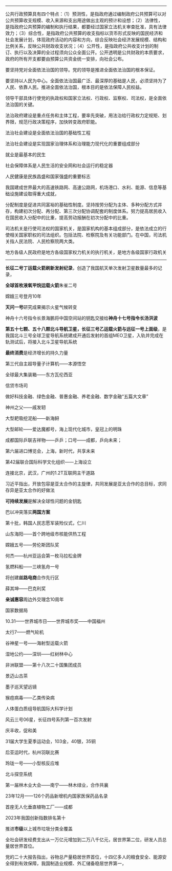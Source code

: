 



-------------------------------------------------------------------------------------------------

公共行政预算具有四个特点：（1）预测性，是指政府通过编制政府公共预算可以对公共预算收支规模、收入来源和支出用途做出主观的预计和设想；（2）法律性，是指政府公共预算的编制和执行结果，都要经过国家立法机关审查批准，具有法律效力；（3）综合性，是指政府公共预算的收支指标以货币形式反映的国民经济和社会发展计划，体现政府活动的内容和方向，综合反映社会经济发展规模、结构和比例关系，反映公共财政收支状况；（4）公开性，是指政府公共收支计划的制订、执行以及决算的全过程须向公众全面公开。公开透明是公共财政的本质要求，政府的所有开支都要由预算公共资金统一安排，向社会公布。



要坚持党对全面依法治国的领导。党的领导是推进全面依法治国的根本保证。

要坚持以人民为中心。全面依法治国最广泛、最深厚的基础是人民，必须坚持为了人民、依靠人民。推进全面依法治国，根本目的是依法保障人民权益。

领导干部具体行使党的执政权和国家立法权、行政权、监察权、司法权，是全面依法治国的关键。

法治政府建设是重点任务和主体工程，要率先突破，用法治给行政权力定规矩、划界限，规范行政决策程序，加快转变政府职能。

法治社会建设是全面依法治国的基础性工程

法治社会建设是实现国家治理体系和治理能力现代化的重要组成部分

就业是最基本的民生

社会保障体系是人民生活的安全网和社会运行的稳定器

人民健康是民族昌盛和国家强盛的重要标志



我国建成世界最大的高速铁路网、高速公路网，机场港口、水利、能源、信息等基础设施建设取得重大成就，



分配制度是促进共同富裕的基础性制度。坚持按劳分配为主体、多种分配方式并存，构建初次分配、再分配、第三次分配协调配套的制度体系。努力提高居民收入在国民收入分配中的比重，提高劳动报酬在初次分配中的比重。

司法机关是行使司法权的国家机关，是国家机构的基本组成部分，是依法成立的行使相关国家职权的司法组织。包括法院、检察院及有关功能部门。在中国，司法机关指人民法院、人民检察院两大类。

地方各级人民政府是地方各级国家权力机关的执行机关，是地方各级国家行政机关





----



**长征二号丁运载火箭刷新发射纪录**，创造了我国航天单次发射卫星数量最多的记录，

**全球首枚液氧甲烷运载火箭**朱雀二号

嫦娥三号登月10年

**天问一号**研究成果揭示火星气候转变

神舟十六号指令长景海鹏将中国空间站的钥匙交接给**神舟十七号指令长汤洪波**

**第五十七颗、五十八颗北斗导航卫星，长征三号乙运载火箭与远征一号上面级**，是我国北斗三号全球卫星导航系统建成开通后发射的首组MEO卫星，入轨并完成在轨测试后，将接入北斗卫星导航系统

**最终消费**是经济增长的持久力量

第三代自主超导量子计算机——本源悟空

全球最大集装箱——东方瓦伦西亚

信贷市场司

做好科技金融、绿色金融、普惠金融、养老金融、数字金融“五篇大文章”

神州之父——戚发轫

大型耙吸挖泥船——新海鲟

大型邮轮——爱达魔都号，海上现代化城市，皇冠上的明珠

成都国际乒联吉祥物——乒乒；口号——成都，乒向未来；

第六届进口博览会，上海，新时代，共享未来

第42届联合国际科学文化组织——上海设立

连接北京，武汉，广州的1.2T互联网主干道路

习近平指出，开放包容是亚太合作的主旋律，共同发展是亚太合作的总目标，求同存异是亚太合作的好做法

**可持续发展**是解决全球性问题的金钥匙

巴以冲突落实**两国方案**

第十批，韩国人民志愿军装殓仪式，仁川

山东海阳——首个跨地级市核能供热工程

嫦娥五号——劳伦斯团队奖

何杰——杭州亚运会第一枚马拉松金牌

氢燃料船——三峡氢舟一号

将创建**丝路电商**合作先行区

薛其坤——巴克利奖

**亲诚惠容**周边外交理念10周年

国家数据局

10.31——世界城市日——世界城市奖——中国福州

太行7——燃气轮机

谷神星一号——海射型运载火箭

湿地公约——深圳——红树林中心

非洲联盟——第十八次二十国集团成员

景迈山古茶

墨子巡天望远镜

猴痘病毒——乙类传染病

人体蛋白质组导航国际大科学计划

风云三号06星，长征四号系列第一百次发射

庆丰收，促和美

31届大学生夏季运动会，103金，40银，35铜

后亚运时代，杭州羽联比赛

玲珑一号——小型核反应堆

北斗探空系统

第一届林木业大会——南宁——林木绿业，合作共襄

23年12月——126个药品新增机内国家医保药品名录

首座无人化垂直植物工厂——成都

2023年我国创新指数排名第十

推进**市级**以上城市垃圾分类全覆盖

全社会研发经费支出从一万亿元增加到二万八千亿元，居世界第二位，研发人员总量居世界首位。

党的二十大报告指出，谷物总产量稳居世界首位，十四亿多人的粮食安全、能源安全得到有效保障，我国制造业规模、外汇储备稳居世界第一，